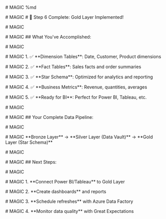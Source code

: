 \# MAGIC %md

\# MAGIC # 🎉 Step 6 Complete: Gold Layer Implemented!

\# MAGIC 

\# MAGIC ## What You've Accomplished:

\# MAGIC 

\# MAGIC 1. ✅ \*\*Dimension Tables\*\*: Date, Customer, Product dimensions

\# MAGIC 2. ✅ \*\*Fact Tables\*\*: Sales facts and order summaries

\# MAGIC 3. ✅ \*\*Star Schema\*\*: Optimized for analytics and reporting

\# MAGIC 4. ✅ \*\*Business Metrics\*\*: Revenue, quantities, averages

\# MAGIC 5. ✅ \*\*Ready for BI\*\*: Perfect for Power BI, Tableau, etc.

\# MAGIC 

\# MAGIC ## Your Complete Data Pipeline:

\# MAGIC 

\# MAGIC \*\*Bronze Layer\*\* → \*\*Silver Layer (Data Vault)\*\* → \*\*Gold Layer (Star Schema)\*\*

\# MAGIC 

\# MAGIC ## Next Steps:

\# MAGIC 

\# MAGIC 1. \*\*Connect Power BI/Tableau\*\* to Gold Layer

\# MAGIC 2. \*\*Create dashboards\*\* and reports

\# MAGIC 3. \*\*Schedule refreshes\*\* with Azure Data Factory

\# MAGIC 4. \*\*Monitor data quality\*\* with Great Expectations

&nbsp;



